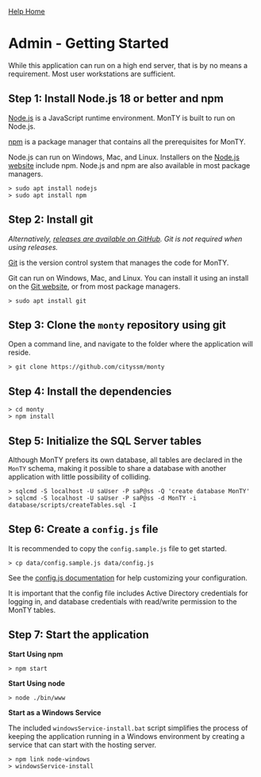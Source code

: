 [Help Home](https://cityssm.github.io/MonTY/docs/)

# Admin - Getting Started

While this application can run on a high end server, that is by no means a requirement.
Most user workstations are sufficient.

## Step 1: Install Node.js 18 or better and npm

[Node.js](https://nodejs.org) is a JavaScript runtime environment.
MonTY is built to run on Node.js.

[npm](https://www.npmjs.com/) is a package manager that contains all the prerequisites
for MonTY.

Node.js can run on Windows, Mac, and Linux.
Installers on the [Node.js website](https://nodejs.org) include npm.
Node.js and npm are also available in most package managers.

    > sudo apt install nodejs
    > sudo apt install npm

## Step 2: Install git

*Alternatively, [releases are available on GitHub](https://github.com/cityssm/monty/releases).*
*Git is not required when using releases.*

[Git](https://git-scm.com/) is the version control system that manages the
code for MonTY.

Git can run on Windows, Mac, and Linux.
You can install it using an install on the [Git website](https://git-scm.com/),
or from most package managers.

    > sudo apt install git

## Step 3: Clone the `monty` repository using git

Open a command line, and navigate to the folder where the application will reside.

    > git clone https://github.com/cityssm/monty

## Step 4: Install the dependencies

    > cd monty
    > npm install

## Step 5: Initialize the SQL Server tables

Although MonTY prefers its own database,
all tables are declared in the `MonTY` schema,
making it possible to share a database with another application with little possibility of colliding.

    > sqlcmd -S localhost -U saUser -P saP@ss -Q 'create database MonTY'
    > sqlcmd -S localhost -U saUser -P saP@ss -d MonTY -i database/scripts/createTables.sql -I

## Step 6: Create a `config.js` file

It is recommended to copy the `config.sample.js` file to get started.

    > cp data/config.sample.js data/config.js

See the [config.js documentation](admin-configJS.md) for help customizing
your configuration.

It is important that the config file includes Active Directory credentials for logging in,
and database credentials with read/write permission to the MonTY tables.

## Step 7: Start the application

**Start Using npm**

    > npm start

**Start Using node**

    > node ./bin/www

**Start as a Windows Service**

The included `windowsService-install.bat` script simplifies
the process of keeping the application running in a Windows environment
by creating a service that can start with the hosting server.

    > npm link node-windows
    > windowsService-install
